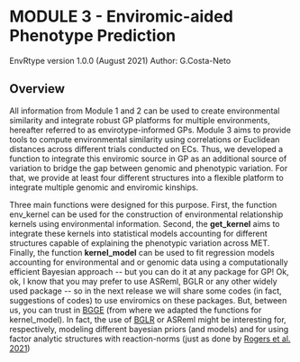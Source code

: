 # MODULE 3 - Enviromic-aided Phenotype Prediction 

EnvRtype version 1.0.0 (August 2021)
Author: G.Costa-Neto

## Overview

All information from Module 1 and 2 can be used to create environmental similarity and integrate robust GP platforms for multiple environments, hereafter referred to as envirotype-informed GPs. Module 3 aims to provide tools to compute environmental similarity using correlations or Euclidean distances across different trials conducted on ECs. Thus, we developed a function to integrate this enviromic source in GP as an additional source of variation to bridge the gap between genomic and phenotypic variation. For that, we provide at least four different structures into a flexible platform to integrate multiple genomic and enviromic kinships.

Three main functions were designed for this purpose. First, the function env_kernel can be used for the construction of environmental relationship kernels using environmental information. Second, the **get_kernel** aims to integrate these kernels into statistical models accounting for different structures capable of explaining the phenotypic variation across MET. Finally, the function **kernel_model** can be used to fit regression models accounting for environmental and or genomic data using a computationally efficient Bayesian approach -- but you can do it at any package for GP! Ok, ok, I know that you may prefer to use ASReml, BGLR or any other widely used package -- so in the next release we will share some codes (in fact, suggestions of codes) to use enviromics on these packages. But, between us, you can trust in [BGGE](https://academic.oup.com/g3journal/article/8/9/3039/6027023) (from where we adapted the functions for kernel_model). In fact, the use of [BGLR](https://github.com/gdlc/BGLR-R) or ASReml might be interesting for, respectively, modeling different bayesian priors (and models) and for using factor analytic structures with reaction-norms (just as done by [Rogers et al. 2021](https://academic.oup.com/g3journal/article/11/2/jkaa050/6062399))


